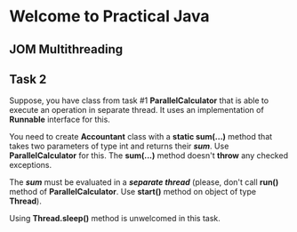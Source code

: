 # Welcome to Practical Java 
## JOM Multithreading

## Task 2

Suppose, you have class from task #1 **ParallelCalculator** that is able to execute an operation in separate thread. 
It uses an implementation of **Runnable** interface for this.

You need to create **Accountant** class with a **static sum(...)** method that takes two parameters of type int and returns their **_sum_**. 
Use **ParallelCalculator** for this. The **sum(...)** method doesn't **throw** any checked exceptions.

The **_sum_** must be evaluated in a **_separate thread_**  (please, don't call **run()** method of **ParallelCalculator**. Use **start()** method on object of type **Thread**).

Using **Thread.sleep()** method is unwelcomed in this task.
